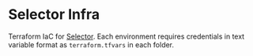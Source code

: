 Selector Infra
====================

Terraform IaC for [Selector](https://selector.sarsoo.xyz).
Each environment requires credentials in text variable format as `terraform.tfvars` in each folder.